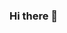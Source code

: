 ### Hi there 👋

<!--
**antoanela31/antoanela31** is a ✨ _special_ ✨ repository because its `README.md` (this file) appears on your GitHub profile.

- 🔭 I’m currently working on my own project :auge:
- 🌱 I just finish a data analyst bootcamp
- 👯 I'm currently making a career transition into data and technology.
- 📫 How to reach me: antoanelamateciuc@gmail.com
- ⚡ Fun fact: :musical_note: :amanecer: :velero:
-->

